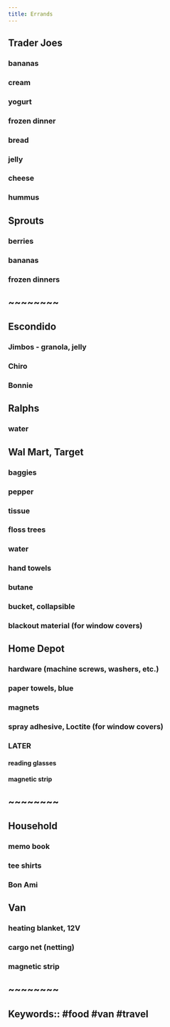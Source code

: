 ```yaml
---
title: Errands
---
```


## **Trader Joes**
### bananas
### cream
### yogurt
### frozen dinner
### bread
### jelly
### cheese
### hummus
## **Sprouts**
### berries
### bananas
### frozen dinners
## ~~~~~~~~
## **Escondido**
### Jimbos - granola, jelly
### Chiro
### Bonnie
## **Ralphs**
### water
## **Wal Mart, Target**
### baggies
### pepper
### tissue
### floss trees
### water
### hand towels
### butane
### bucket, collapsible
### blackout material (for window covers)
## **Home Depot**
### hardware (machine screws, washers, etc.)
### paper towels, blue
### magnets
### spray adhesive, Loctite (for window covers)
### LATER
#### reading glasses
#### magnetic strip
## ~~~~~~~~
## **Household**
### memo book
### tee shirts
### Bon Ami
## **Van**
### heating blanket, 12V
### cargo net (netting)
### magnetic strip
## ~~~~~~~~
## Keywords:: #food #van #travel
